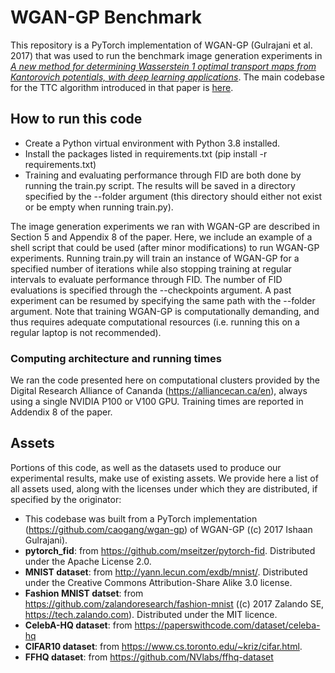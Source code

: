 # WGAN-GP Benchmark
This repository is a PyTorch implementation of WGAN-GP (Gulrajani et al. 2017) that was used to run the benchmark image generation experiments in [*A new method for determining Wasserstein 1 optimal transport maps from Kantorovich potentials, with deep learning applications*](https://arxiv.org/abs/2211.00820). The main codebase for the TTC algorithm introduced in that paper is [here](https://github.com/bilocq/Trust-the-Critics-2).


## How to run this code ##
* Create a Python virtual environment with Python 3.8 installed.
* Install the packages listed in requirements.txt (pip install -r requirements.txt)
* Training and evaluating performance through FID are both done by running the train.py script. The results will be saved in a directory specified by the --folder argument (this directory should either not exist or be empty when running train.py).

The image generation experiments we ran with WGAN-GP are described in Section 5 and Appendix 8 of the paper. Here, we include an example of a shell script that could be used (after minor modifications) to run WGAN-GP experiments. Running train.py will train an instance of WGAN-GP for a specified number of iterations while also stopping training at regular intervals to evaluate performance through FID. The number of FID evaluations is specified through the --checkpoints argument. A past experiment can be resumed by specifying the same path with the --folder argument. Note that training WGAN-GP is computationally demanding, and thus requires adequate computational resources (i.e. running this on a regular laptop is not recommended).


### Computing architecture and running times
We ran the code presented here on computational clusters provided by the Digital Research Alliance of Cananda (https://alliancecan.ca/en), always using a single NVIDIA P100 or V100 GPU. Training times are reported in Addendix 8 of the paper.


## Assets 
Portions of this code, as well as the datasets used to produce our experimental results, make use of existing assets. We provide here a list of all assets used, along with the licenses under which they are distributed, if specified by the originator:
- This codebase was built from a PyTorch implementation (https://github.com/caogang/wgan-gp) of WGAN-GP ((c) 2017 Ishaan Gulrajani).
- **pytorch_fid**: from https://github.com/mseitzer/pytorch-fid. Distributed under the Apache License 2.0.
- **MNIST dataset**: from http://yann.lecun.com/exdb/mnist/. Distributed under the Creative Commons Attribution-Share Alike 3.0 license.
- **Fashion MNIST datset**: from  https://github.com/zalandoresearch/fashion-mnist ((c) 2017 Zalando SE, https://tech.zalando.com). Distributed under the MIT licence.
- **CelebA-HQ dataset**: from https://paperswithcode.com/dataset/celeba-hq
- **CIFAR10 dataset**: from https://www.cs.toronto.edu/~kriz/cifar.html.
- **FFHQ dataset**: from https://github.com/NVlabs/ffhq-dataset
